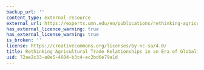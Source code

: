 ```yaml
---
backup_url: ''
content_type: external-resource
external_url: https://experts.umn.edu/en/publications/rethinking-agricultural-trade-relationships-in-an-era-of-globaliz
has_external_licence_warning: true
has_external_license_warning: true
is_broken: ''
license: https://creativecommons.org/licenses/by-nc-sa/4.0/
title: Rethinking Agricultural Trade Relationships in an Era of Globalization
uid: 72ae2c33-a8e5-4604-b3c4-ec2bd6e79a1d
---
```

